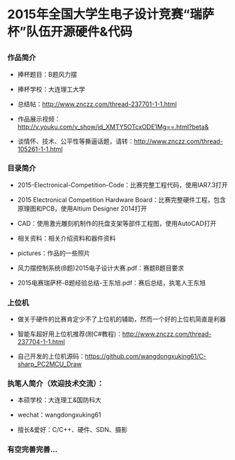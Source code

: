 # 2015年全国大学生电子设计竞赛“瑞萨杯”队伍开源硬件&代码<p>

### 作品简介
* 捧杯题目：B题风力摆<p>
* 捧杯学校：大连理工大学<p>
* 总结帖：http://www.znczz.com/thread-237701-1-1.html<p>
* 作品展示视频：http://v.youku.com/v_show/id_XMTY5OTcxODE1Mg==.html?beta&<p>
* 谈情怀、技术、公平性等撕逼话题，请转：http://www.znczz.com/thread-105261-1-1.html<p>

### 目录简介<p>
* 2015-Electronical-Competition-Code：比赛完整工程代码，使用IAR7.3打开<p>
* 2015 Electronical Competition Hardware Board：比赛完整硬件工程，包含原理图和PCB，使用Altium Designer 2014打开<p>
* CAD：使用激光雕刻机制作的托盘支架等部件工程图，使用AutoCAD打开<p>
* 相关资料：相关介绍资料和器件资料<p>
* pictures：作品的一些照片<p>
* 风力摆控制系统(B题)2015电子设计大赛.pdf：赛题B题目要求<p>
* 2015电赛瑞萨杯-B题经验总结-王东旭.pdf：赛后总结，执笔人王东旭<p>

### 上位机<p>
* 做关于硬件的比赛肯定少不了上位机的辅助，然而一个好的上位机简直是利器<p>
* 智能车超好用上位机推荐(附C#教程)：http://www.znczz.com/thread-237704-1-1.html<p>
* 自己开发的上位机源码：https://github.com/wangdongxuking61/C-sharp_PC2MCU_Draw<p>

### 执笔人简介（欢迎技术交流）：<p>
* 本硕学校：大连理工&国防科大<p>
* wechat：wangdongxuking61<p>
* 擅长&爱好：C/C++、硬件、SDN、摄影<p>

### 有空完善完善...<p>
